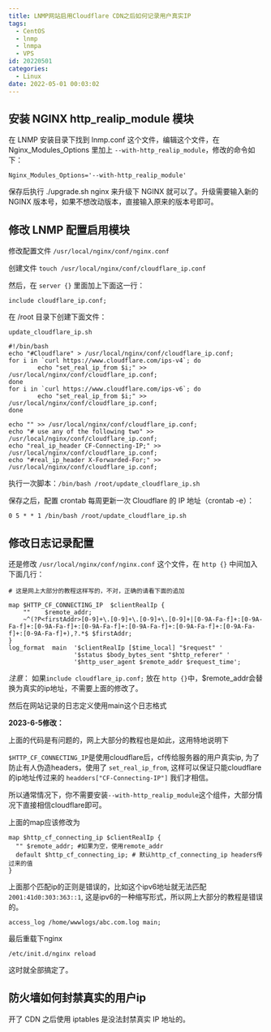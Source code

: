 ```yaml
---
title: LNMP网站启用Cloudflare CDN之后如何记录用户真实IP
tags:
  - CentOS
  - lnmp
  - lnmpa
  - VPS
id: 20220501
categories:
  - Linux
date: 2022-05-01 00:03:02
---
```


## 安装 NGINX http_realip_module 模块

在 LNMP 安装目录下找到 lnmp.conf 这个文件，编辑这个文件，在 Nginx_Modules_Options 里加上 `--with-http_realip_module`，修改的命令如下：

```
Nginx_Modules_Options='--with-http_realip_module'
```

保存后执行 ./upgrade.sh nginx 来升级下 NGINX 就可以了。升级需要输入新的 NGINX 版本号，如果不想改动版本，直接输入原来的版本号即可。


## 修改 LNMP 配置启用模块

修改配置文件 `/usr/local/nginx/conf/nginx.conf` 


创建文件 `touch /usr/local/nginx/conf/cloudflare_ip.conf`

然后，在 `server {}` 里面加上下面这一行：

```
include cloudflare_ip.conf;
```

在 /root 目录下创建下面文件：

```
update_cloudflare_ip.sh
```

```
#!/bin/bash
echo "#Cloudflare" > /usr/local/nginx/conf/cloudflare_ip.conf;
for i in `curl https://www.cloudflare.com/ips-v4`; do
        echo "set_real_ip_from $i;" >> /usr/local/nginx/conf/cloudflare_ip.conf;
done
for i in `curl https://www.cloudflare.com/ips-v6`; do
        echo "set_real_ip_from $i;" >> /usr/local/nginx/conf/cloudflare_ip.conf;
done

echo "" >> /usr/local/nginx/conf/cloudflare_ip.conf;
echo "# use any of the following two" >> /usr/local/nginx/conf/cloudflare_ip.conf;
echo "real_ip_header CF-Connecting-IP;" >> /usr/local/nginx/conf/cloudflare_ip.conf;
echo "#real_ip_header X-Forwarded-For;" >> /usr/local/nginx/conf/cloudflare_ip.conf;
```

执行一次脚本：`/bin/bash /root/update_cloudflare_ip.sh`


保存之后，配置 crontab 每周更新一次 Cloudflare 的 IP 地址（crontab -e）：

```
0 5 * * 1 /bin/bash /root/update_cloudflare_ip.sh
```


## 修改日志记录配置

还是修改 `/usr/local/nginx/conf/nginx.conf` 这个文件，在 `http {}` 中间加入下面几行：

```
# 这是网上大部分的教程这样写的，不对，正确的请看下面的追加

map $HTTP_CF_CONNECTING_IP  $clientRealIp {
    ""    $remote_addr;
    ~^(?P<firstAddr>[0-9]+\.[0-9]+\.[0-9]+\.[0-9]+|[0-9A-Fa-f]+:[0-9A-Fa-f]+:[0-9A-Fa-f]+:[0-9A-Fa-f]+:[0-9A-Fa-f]+:[0-9A-Fa-f]+:[0-9A-Fa-f]+:[0-9A-Fa-f]+),?.*$ $firstAddr;
}
log_format  main  '$clientRealIp [$time_local] "$request" '
                  '$status $body_bytes_sent "$http_referer" '
                  '$http_user_agent $remote_addr $request_time';
```

*注意*： 如果`include cloudflare_ip.conf;` 放在 `http {}`中，$remote_addr会替换为真实的ip地址，不需要上面的修改了。

然后在网站记录的日志定义使用main这个日志格式

**2023-6-5修改：**

上面的代码是有问题的，网上大部分的教程也是如此，这用特地说明下

`$HTTP_CF_CONNECTING_IP`是使用cloudflare后，cf传给服务器的用户真实ip, 为了防止有人伪造headers，使用了 `set_real_ip_from`, 这样可以保证只能cloudflare的ip地址传过来的 `headders["CF-Connecting-IP"]` 我们才相信。

所以通常情况下，你不需要安装`--with-http_realip_module`这个组件，大部分情况下直接相信cloudflare即可。

上面的map应该修改为

```
map $http_cf_connecting_ip $clientRealIp {
  "" $remote_addr; #如果为空，使用remote_addr
  default $http_cf_connecting_ip; # 默认http_cf_connecting_ip headers传过来的值
}
```

上面那个匹配ip的正则是错误的，比如这个ipv6地址就无法匹配 `2001:41d0:303:363::1`, 这是ipv6的一种缩写形式，所以网上大部分的教程是错误的。


```
access_log /home/wwwlogs/abc.com.log main;
```

最后重载下nginx

```
/etc/init.d/nginx reload
```

这时就全部搞定了。

## 防火墙如何封禁真实的用户ip

开了 CDN 之后使用 iptables 是没法封禁真实 IP 地址的。
